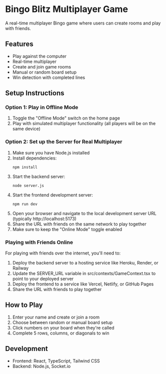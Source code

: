 
# Bingo Blitz Multiplayer Game

A real-time multiplayer Bingo game where users can create rooms and play with friends.

## Features

- Play against the computer
- Real-time multiplayer
- Create and join game rooms
- Manual or random board setup
- Win detection with completed lines

## Setup Instructions

### Option 1: Play in Offline Mode

1. Toggle the "Offline Mode" switch on the home page
2. Play with simulated multiplayer functionality (all players will be on the same device)

### Option 2: Set up the Server for Real Multiplayer

1. Make sure you have Node.js installed
2. Install dependencies:
   ```
   npm install
   ```
3. Start the backend server:
   ```
   node server.js
   ```
4. Start the frontend development server:
   ```
   npm run dev
   ```
5. Open your browser and navigate to the local development server URL (typically http://localhost:5173)
6. Share the URL with friends on the same network to play together
7. Make sure to keep the "Online Mode" toggle enabled

### Playing with Friends Online

For playing with friends over the internet, you'll need to:

1. Deploy the backend server to a hosting service like Heroku, Render, or Railway
2. Update the SERVER_URL variable in src/contexts/GameContext.tsx to point to your deployed server
3. Deploy the frontend to a service like Vercel, Netlify, or GitHub Pages
4. Share the URL with friends to play together

## How to Play

1. Enter your name and create or join a room
2. Choose between random or manual board setup
3. Click numbers on your board when they're called
4. Complete 5 rows, columns, or diagonals to win

## Development

- Frontend: React, TypeScript, Tailwind CSS
- Backend: Node.js, Socket.io
